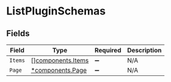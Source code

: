 # ListPluginSchemas


## Fields

| Field                                                  | Type                                                   | Required                                               | Description                                            |
| ------------------------------------------------------ | ------------------------------------------------------ | ------------------------------------------------------ | ------------------------------------------------------ |
| `Items`                                                | [][components.Items](../../models/components/items.md) | :heavy_minus_sign:                                     | N/A                                                    |
| `Page`                                                 | [*components.Page](../../models/components/page.md)    | :heavy_minus_sign:                                     | N/A                                                    |